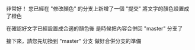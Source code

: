 非常好！
您已經在 "修改顏色" 的分支上新增了一個 "提交" 
將文字的顏色設置成了橙色

在確認好文字已經設置成合適的顏色後
是時候把內容合併回 "master" 分支了

接下來，請您先切換到 "master" 分支
做好合併分支的準備

